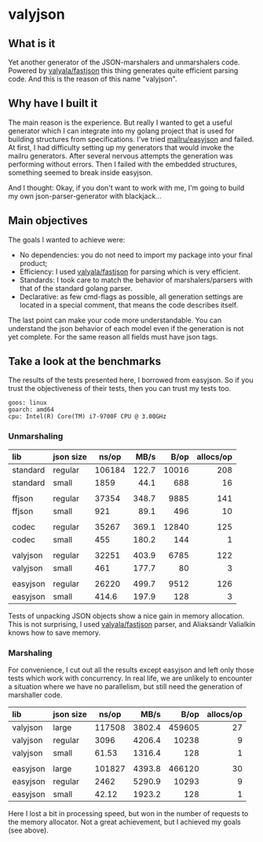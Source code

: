 # valyjson

## What is it

Yet another generator of the JSON-marshalers and unmarshalers code.
Powered by [valyala/fastjson](https://github.com/valyala/fastjson) this thing generates quite efficient parsing code.
And this is the reason of this name "valyjson".

## Why have I built it

The main reason is the experience.
But really I wanted to get a useful generator which I can integrate into my golang project that is used for building structures from specifications.
I've tried [mailru/easyjson](https://github.com/mailru/easyjson) and failed.
At first, I had difficulty setting up my generators that would invoke the mailru generators.
After several nervous attempts the generation was performing without errors.
Then I failed with the embedded structures, something seemed to break inside easyjson.

And I thought: Okay, if you don't want to work with me, I'm going to build my own json-parser-generator with blackjack...

## Main objectives

The goals I wanted to achieve were:

 - No dependencies: you do not need to import my package into your final product;
 - Efficiency: I used [valyala/fastjson](https://github.com/valyala/fastjson) for parsing which is very efficient.
 - Standards: I took care to match the behavior of marshalers/parsers with that of the standard golang parser.
 - Declarative: as few cmd-flags as possible, all generation settings are located in a special comment, that means the code describes itself.

The last point can make your code more understandable.
You can understand the json behavior of each model even if the generation is not yet complete.
For the same reason all fields must have json tags.

## Take a look at the benchmarks

The results of the tests presented here, I borrowed from easyjson.
So if you trust the objectiveness of their tests, then you can trust my tests too.

```
goos: linux
goarch: amd64
cpu: Intel(R) Core(TM) i7-9700F CPU @ 3.00GHz
```

### Unmarshaling

| lib      | json size | ns/op  |  MB/s |  B/op | allocs/op |
|:---------|:----------|--------|------:|------:|----------:|
| standard | regular   | 106184 | 122.7 | 10016 |       208 |
| standard | small     | 1859   |  44.1 |   688 |        16 |
|          |           |        |       |       |           |
| ffjson   | regular   | 37354  | 348.7 |  9885 |       141 |
| ffjson   | small     | 921    |  89.1 |   496 |        10 |
|          |           |        |       |       |           |
| codec    | regular   | 35267  | 369.1 | 12840 |       125 |
| codec    | small     | 455    | 180.2 |   144 |         1 |
|          |           |        |       |       |           |
| valyjson | regular   | 32251  | 403.9 |  6785 |       122 |
| valyjson | small     | 461    | 177.7 |    80 |         3 |
|          |           |        |       |       |           |
| easyjson | regular   | 26220  | 499.7 |  9512 |       126 |
| easyjson | small     | 414.6  | 197.9 |   128 |         3 |

Tests of unpacking JSON objects show a nice gain in memory allocation.
This is not surprising, I used [valyala/fastjson](https://github.com/valyala/fastjson) parser,
and Aliaksandr Valialkin knows how to save memory.

### Marshaling

For convenience, I cut out all the results except easyjson and left only those tests which work with concurrency.
In real life, we are unlikely to encounter a situation where we have no parallelism,
but still need the generation of marshaller code.

| lib      | json size | ns/op  |   MB/s |   B/op | allocs/op |
|:---------|:----------|--------|-------:|-------:|----------:|
| valyjson | large     | 117508 | 3802.4 | 459605 |        27 |
| valyjson | regular   | 3096   | 4206.4 |  10238 |         9 |
| valyjson | small     | 61.53  | 1316.4 |    128 |         1 |
|          |           |        |        |        |           |
| easyjson | large     | 101827 | 4393.8 | 466120 |        30 |
| easyjson | regular   | 2462   | 5290.9 |  10293 |         9 |
| easyjson | small     | 42.12  | 1923.2 |    128 |         1 |

Here I lost a bit in processing speed, but won in the number of requests to the memory allocator.
Not a great achievement, but I achieved my goals (see above).

